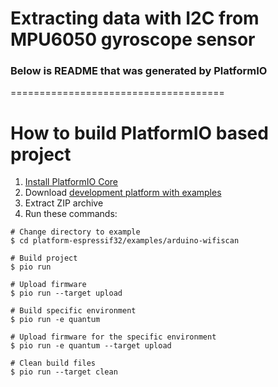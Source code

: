 # Extracting data with I2C from MPU6050 gyroscope sensor

### Below is README that was generated by PlatformIO
=====================================

How to build PlatformIO based project
=====================================

1. [Install PlatformIO Core](http://docs.platformio.org/page/core.html)
2. Download [development platform with examples](https://github.com/platformio/platform-espressif32/archive/develop.zip)
3. Extract ZIP archive
4. Run these commands:

```shell
# Change directory to example
$ cd platform-espressif32/examples/arduino-wifiscan

# Build project
$ pio run

# Upload firmware
$ pio run --target upload

# Build specific environment
$ pio run -e quantum

# Upload firmware for the specific environment
$ pio run -e quantum --target upload

# Clean build files
$ pio run --target clean
```